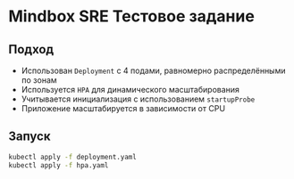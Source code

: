 # Mindbox SRE Тестовое задание

## Подход

- Использован `Deployment` с 4 подами, равномерно распределёнными по зонам
- Используется `HPA` для динамического масштабирования
- Учитывается инициализация с использованием `startupProbe`
- Приложение масштабируется в зависимости от CPU

## Запуск

```bash
kubectl apply -f deployment.yaml
kubectl apply -f hpa.yaml
